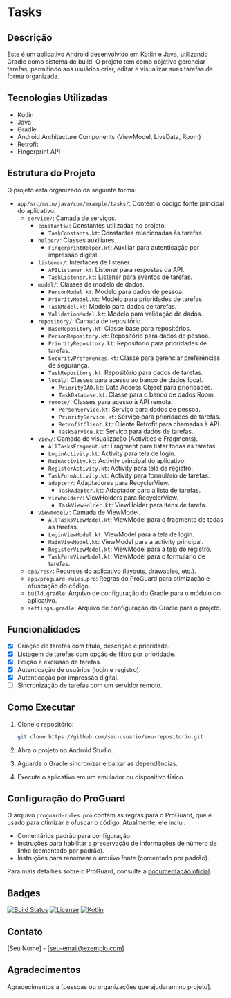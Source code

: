 # Tasks

## Descrição

Este é um aplicativo Android desenvolvido em Kotlin e Java, utilizando Gradle como sistema de build. O projeto tem como objetivo gerenciar tarefas, permitindo aos usuários criar, editar e visualizar suas tarefas de forma organizada.

## Tecnologias Utilizadas

- Kotlin
- Java
- Gradle
- Android Architecture Components (ViewModel, LiveData, Room)
- Retrofit
- Fingerprint API

## Estrutura do Projeto

O projeto está organizado da seguinte forma:

-   `app/src/main/java/com/example/tasks/`: Contém o código fonte principal do aplicativo.
    -   `service/`: Camada de serviços.
        -   `constants/`: Constantes utilizadas no projeto.
            -   `TaskConstants.kt`: Constantes relacionadas às tarefas.
        -   `helper/`: Classes auxiliares.
            -   `FingerprintHelper.kt`: Auxiliar para autenticação por impressão digital.
        -   `listener/`: Interfaces de listener.
            -   `APIListener.kt`: Listener para respostas da API.
            -   `TaskListener.kt`: Listener para eventos de tarefas.
        -   `model/`: Classes de modelo de dados.
            -   `PersonModel.kt`: Modelo para dados de pessoa.
            -   `PriorityModel.kt`: Modelo para prioridades de tarefas.
            -   `TaskModel.kt`: Modelo para dados de tarefas.
            -   `ValidationModel.kt`: Modelo para validação de dados.
        -   `repository/`: Camada de repositório.
            -   `BaseRepository.kt`: Classe base para repositórios.
            -   `PersonRepository.kt`: Repositório para dados de pessoa.
            -   `PriorityRepository.kt`: Repositório para prioridades de tarefas.
            -   `SecurityPreferences.kt`: Classe para gerenciar preferências de segurança.
            -   `TaskRepository.kt`: Repositório para dados de tarefas.
            -   `local/`: Classes para acesso ao banco de dados local.
                -   `PriorityDAO.kt`: Data Access Object para prioridades.
                -   `TaskDatabase.kt`: Classe para o banco de dados Room.
            -   `remote/`: Classes para acesso à API remota.
                -   `PersonService.kt`: Serviço para dados de pessoa.
                -   `PriorityService.kt`: Serviço para prioridades de tarefas.
                -   `RetrofitClient.kt`: Cliente Retrofit para chamadas à API.
                -   `TaskService.kt`: Serviço para dados de tarefas.
        -   `view/`: Camada de visualização (Activities e Fragments).
            -   `AllTasksFragment.kt`: Fragment para listar todas as tarefas.
            -   `LoginActivity.kt`: Activity para tela de login.
            -   `MainActivity.kt`: Activity principal do aplicativo.
            -   `RegisterActivity.kt`: Activity para tela de registro.
            -   `TaskFormActivity.kt`: Activity para formulário de tarefas.
            -   `adapter/`: Adaptadores para RecyclerView.
                -   `TaskAdapter.kt`: Adaptador para a lista de tarefas.
            -   `viewholder/`: ViewHolders para RecyclerView.
                -   `TaskViewHolder.kt`: ViewHolder para itens de tarefa.
        -   `viewmodel/`: Camada de ViewModel.
            -   `AllTasksViewModel.kt`: ViewModel para o fragmento de todas as tarefas.
            -   `LoginViewModel.kt`: ViewModel para a tela de login.
            -   `MainViewModel.kt`: ViewModel para a activity principal.
            -   `RegisterViewModel.kt`: ViewModel para a tela de registro.
            -   `TaskFormViewModel.kt`: ViewModel para o formulário de tarefas.
    -   `app/res/`: Recursos do aplicativo (layouts, drawables, etc.).
    -   `app/proguard-rules.pro`: Regras do ProGuard para otimização e ofuscação do código.
    -   `build.gradle`: Arquivo de configuração do Gradle para o módulo do aplicativo.
    -   `settings.gradle`: Arquivo de configuração do Gradle para o projeto.

## Funcionalidades

-   [x] Criação de tarefas com título, descrição e prioridade.
-   [x] Listagem de tarefas com opção de filtro por prioridade.
-   [x] Edição e exclusão de tarefas.
-   [x] Autenticação de usuários (login e registro).
-   [x] Autenticação por impressão digital.
-   [ ] Sincronização de tarefas com um servidor remoto.

## Como Executar

1.  Clone o repositório:

    ```bash
    git clone https://github.com/seu-usuario/seu-repositorio.git
    ```
2.  Abra o projeto no Android Studio.
3.  Aguarde o Gradle sincronizar e baixar as dependências.
4.  Execute o aplicativo em um emulador ou dispositivo físico.

## Configuração do ProGuard

O arquivo `proguard-rules.pro` contém as regras para o ProGuard, que é usado para otimizar e ofuscar o código. Atualmente, ele inclui:

-   Comentários padrão para configuração.
-   Instruções para habilitar a preservação de informações de número de linha (comentado por padrão).
-   Instruções para renomear o arquivo fonte (comentado por padrão).

Para mais detalhes sobre o ProGuard, consulte a [documentação oficial](http://developer.android.com/guide/developing/tools/proguard.html).


## Badges

[![Build Status](https://img.shields.io/badge/build-passing-brightgreen)](https://exemplo.com/build)
[![License](https://img.shields.io/badge/license-MIT-blue)](LICENSE)
[![Kotlin](https://img.shields.io/badge/language-Kotlin-orange)](https://kotlinlang.org)

## Contato

[Seu Nome] - [seu-email@exemplo.com]

## Agradecimentos

Agradecimentos a [pessoas ou organizações que ajudaram no projeto].
